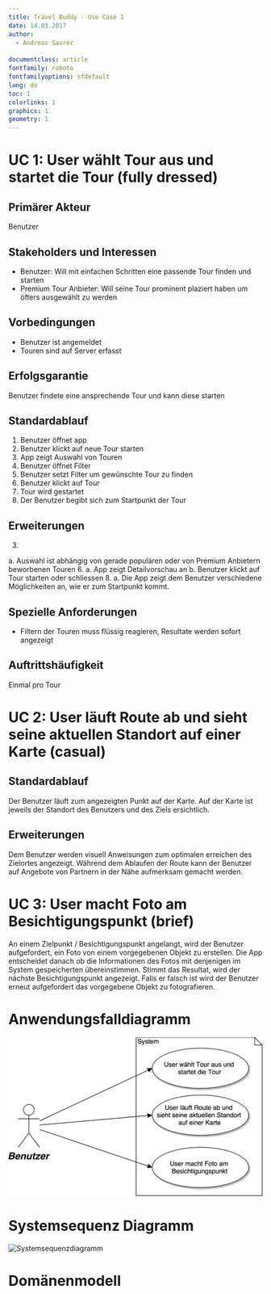 ```yaml
---
title: Travel Buddy - Use Case 1
date: 14.03.2017
author:
  - Andreas Saurer

documentclass: article
fontfamily: roboto
fontfamilyoptions: sfdefault
lang: de
toc: 1
colorlinks: 1
graphics: 1
geometry: 1
---
```


# UC 1: User wählt Tour aus und startet die Tour (fully dressed)
## Primärer Akteur
Benutzer

## Stakeholders und Interessen
- Benutzer: Will mit einfachen Schritten eine passende Tour finden und starten
- Premium Tour Anbieter: Will seine Tour prominent plaziert haben um öfters ausgewählt zu werden

## Vorbedingungen
- Benutzer ist angemeldet
- Touren sind auf Server erfasst

## Erfolgsgarantie
Benutzer findete eine ansprechende Tour und kann diese starten

## Standardablauf
1. Benutzer öffnet app
2. Benutzer klickt auf neue Tour starten
3. App zeigt Auswahl von Touren
4. Benutzer öffnet Filter
5. Benutzer setzt Filter um gewünschte Tour zu finden
6. Benutzer klickt auf Tour
7. Tour wird gestartet
8. Der Benutzer begibt sich zum Startpunkt der Tour

## Erweiterungen
3.
  a. Auswahl ist abhängig von gerade populären oder von Premium Anbietern beworbenen Touren
6.
  a. App zeigt Detailvorschau an
  b. Benutzer klickt auf Tour starten oder schliessen
8.
  a. Die App zeigt dem Benutzer verschiedene Möglichkeiten an, wie er zum Startpunkt kommt.

## Spezielle Anforderungen
- Filtern der Touren muss flüssig reagieren, Resultate werden sofort angezeigt

## Auftrittshäufigkeit
Einmal pro Tour

# UC 2: User läuft Route ab und sieht seine aktuellen Standort auf einer Karte (casual)
## Standardablauf
Der Benutzer läuft zum angezeigten Punkt auf der Karte. Auf der Karte ist jeweils der
Standort des Benutzers und des Ziels ersichtlich.

## Erweiterungen
Dem Benutzer werden visuell Anweisungen zum optimalen erreichen des Zielortes angezeigt.
Während dem Ablaufen der Route kann der Benutzer auf Angebote von Partnern in der Nähe
aufmerksam gemacht werden.

# UC 3: User macht Foto am Besichtigungspunkt (brief)
An einem Zielpunkt / Besichtigungspunkt angelangt, wird der Benutzer aufgefordert, ein Foto
von einem vorgegebenen Objekt zu erstellen. Die App entscheidet danach ob die Informationen
des Fotos mit denjenigen im System gespeicherten übereinstimmen. Stimmt das Resultat, wird
der nächste Besichtigungspunkt angezeigt. Falls er falsch ist wird der Benutzer erneut
aufgefordert das vorgegebene Objekt zu fotografieren.

# Anwendungsfalldiagramm
![Anwendungsfalldiagramm](docs/diagrams/UC_Diagram_1-3.png)

# Systemsequenz Diagramm
![Systemsequenzdiagramm](docs/diagrams/System_Sequence_Diagram_1-3.png)

# Domänenmodell
